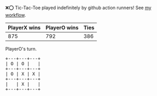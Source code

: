 :x::o: Tic-Tac-Toe played indefinitely by github action runners! See [my workflow](.github/workflows/play.yaml).

|PlayerX wins|PlayerO wins|Ties|
|-|-|-|
|875|792|386|

PlayerO's turn.

<pre>
+---+---+---+
| O | O |   |
+---+---+---+
| O | X | X |
+---+---+---+
|   | X |   |
+---+---+---+
</pre>
